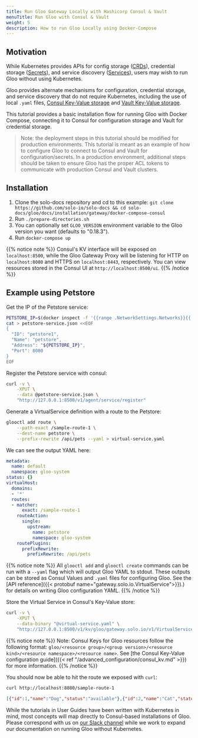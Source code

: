 ```yaml
---
title: Run Gloo Gateway Locally with Hashicorp Consul & Vault
menuTitle: Run Gloo with Consul & Vault
weight: 5
description: How to run Gloo Locally using Docker-Compose
---
```


## Motivation

While Kubernetes provides APIs for config storage ([CRDs](https://kubernetes.io/docs/concepts/extend-kubernetes/api-extension/custom-resources/)), credential storage ([Secrets](https://kubernetes.io/docs/concepts/configuration/secret/)), and service discovery ([Services](https://kubernetes.io/docs/concepts/services-networking/service/)), users may wish to run Gloo without using Kubernetes.

Gloo provides alternate mechanisms for configuration, credential storage, and service discovery that do not require Kubernetes, including the use of local `.yaml` files, [Consul Key-Value storage](https://www.consul.io/api/kv.html) and [Vault Key-Value storage](https://www.vaultproject.io/docs/secrets/kv/kv-v2.html).

This tutorial provides a basic installation flow for running Gloo with 
Docker Compose, connecting it to Consul for configuration storage and Vault for credential storage.

> Note: the deployment steps in this tutorial should be modified for production environments. This tutorial is  meant as an example of how to configure Gloo to connect to Consul and Vault for configuration/secrets. In a production environment, additional steps should be taken to ensure Gloo has the proper ACL tokens to communicate with production Consul and Vault clusters.

## Installation

1. Clone the solo-docs repository and cd to this example: `git clone https://github.com/solo-io/solo-docs && cd solo-docs/gloo/docs/installation/gateway/docker-compose-consul`
2. Run `./prepare-directories.sh`
3. You can optionally set `GLOO_VERSION` environment variable to the Gloo version you want (defaults to "0.18.3").
4. Run `docker-compose up`

{{% notice note %}}
Consul's KV interface will be exposed on `localhost:8500`, while the Gloo Gateway Proxy will be listening for HTTP on `localhost:8080`
and HTTPS on `localhost:8443`, respectively. You can view resources stored in the Consul UI at `http://localhost:8500/ui`.
{{% /notice %}}

## Example using Petstore

Get the IP of the Petstore service:

```bash
PETSTORE_IP=$(docker inspect -f '{{range .NetworkSettings.Networks}}{{.IPAddress}}{{end}}' docker-compose-consul_petstore_1)
cat > petstore-service.json <<EOF
{
  "ID": "petstore1",
  "Name": "petstore",
  "Address": "${PETSTORE_IP}",
  "Port": 8080
}
EOF
```

Register the Petstore service with consul:

```bash
curl -v \
    -XPUT \
    --data @petstore-service.json \
    "http://127.0.0.1:8500/v1/agent/service/register"
```

Generate a VirtualService definition with a route to the Petstore:

```bash
glooctl add route \
    --path-exact /sample-route-1 \
    --dest-name petstore \
    --prefix-rewrite /api/pets --yaml > virtual-service.yaml
```

We can see the output YAML here:

```yaml
metadata:
  name: default
  namespace: gloo-system
status: {}
virtualHost:
  domains:
  - '*'
  routes:
  - matcher:
      exact: /sample-route-1
    routeAction:
      single:
        upstream:
          name: petstore
          namespace: gloo-system
    routePlugins:
      prefixRewrite:
        prefixRewrite: /api/pets
```

{{% notice note %}}
All `glooctl add` and `glooctl create` commands can be run with a `--yaml` flag
which will output Gloo YAML to stdout. These outputs can be stored as Consul Values
and `.yaml` files for configuring Gloo. See the [API reference]({{< protobuf name="gateway.solo.io.VirtualService">}}).)
for details on writing Gloo configuration YAML.
{{% /notice %}}

Store the Virtual Service in Consul's Key-Value store:

```bash
curl -v \
    -XPUT \
    --data-binary "@virtual-service.yaml" \
    "http://127.0.0.1:8500/v1/kv/gloo/gateway.solo.io/v1/VirtualService/gloo-system/default"
```

{{% notice note %}}
Note: Consul Keys for Gloo resources follow the following format: 
`gloo/<resource group>/<group version>/<resource kind>/<resource namespace>/<resource name>`. 
See [the Consul Key-Value configuration guide]({{< ref "/advanced_configuration/consul_kv.md" >}})
for more information.
{{% /notice %}}

You should now be able to hit the route we exposed with `curl`:

```bash
curl http://localhost:8080/sample-route-1
```

```json
[{"id":1,"name":"Dog","status":"available"},{"id":2,"name":"Cat","status":"pending"}]
```

While the tutorials in User Guides have been written with Kubernetes in mind, most concepts will map directly to
Consul-based installations of Gloo. Please correspond with us on [our Slack channel](https://slack.solo.io/) while we work to expand our 
documentation on running Gloo without Kubernetes.
